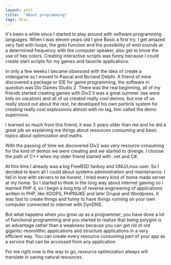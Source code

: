```yaml
---
layout: post
title:  "About programming"
tags: Misc
---
```


It's been a while since I started to play around with software programming languages.
When I was eleven years old I give Basic a first try. I get amazed very fast with loops,
the goto function and the possibility of emit sounds at a determined frequency
with the computer speaker, also get to know the use of hex colors. Creating interactive
scripts was funny because I could create start scripts for my games and favorite applications.

In only a few weeks I became obsessed with the idea of create a videogame so I moved to
Pascal and Borland Delphi. A friend of mine discovered a package or IDE for game programming,
the software in question was Div Games Studio 2. There was the real beginning, all of my friends
started creating games with Div2 it was a great summer (we were kids on vacation) and all of
us created really cool demos, but one of us really stood out about the rest, he developed his own
particle system for creating really cool explossions almost with no lag, him called the demo supernova.

I learned so much from this friend, it was 3 years older than me and he did a great job on explaining me
things about resources consuming and basic topics about optimization and maths.

With the passing of time we discovered Div2 was very resource consuming for the kind of demos we were
creating and we started to diverge. I choose the path of C++ when my older friend started with .net and C#.

At this time I already was a big FreeBSD fanboy and GNU/Linux user. So I decided to learn all I could
about systems administration and maintenance. I fall in love with servers to be honest, I tried every kind
of home made server at my home. So I started to think in the long way about internet gaming so I learned
PHP 4, so I begin a long trip of reverse engineering of applications written in PHP, like XOOPS, PHPNUKE
and later Drupal and Wordpress. It was fast to create things and funny to have things running on your own
computer connected to internet with DynDNS.

But what happens when you grow up as a programmer, you have done a lot of functional programming and you
started to realize that being polyglot is an advantage rather than a weakness because you can get rid of
old gigantic-monolithic applications and structure applications in a very efficient way. You can create
every resource consuming part of your app as a service that can be accessed from any application.

For me right now is the way to go, resource optimization always will translate in saving natural resources.
